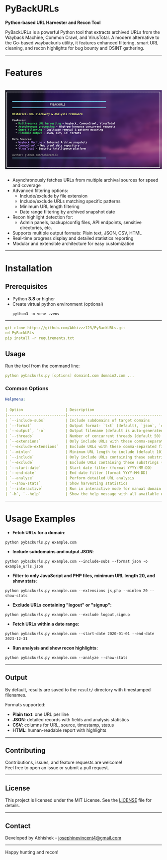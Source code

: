 # PyBackURLs

**Python-based URL Harvester and Recon Tool**

PyBackURLs is a powerful Python tool that extracts archived URLs from the Wayback Machine, Common Crawl, and VirusTotal. A modern alternative to the Go-based waybackurls utility, it features enhanced filtering, smart URL cleaning, and recon highlights for bug bounty and OSINT gathering.

---

# Features

<h1 align="left">
  <img src="static/main.png" alt="pybackurl" width="700px"></a>
  <br>
</h1>

- Asynchronously fetches URLs from multiple archival sources for speed and coverage
- Advanced filtering options:
  - Include/exclude by file extension
  - Include/exclude URLs matching specific patterns
  - Minimum URL length filtering
  - Date range filtering by archived snapshot date
- Recon highlight detection for:
  - Admin panels, backup/config files, API endpoints, sensitive directories, etc.
- Supports multiple output formats: Plain text, JSON, CSV, HTML
- Real-time progress display and detailed statistics reporting
- Modular and extensible architecture for easy customization

---

# Installation

## Prerequisites

- Python **3.8** or higher
- Create virtual python environment (optional)
  ```console
  python3 -m venv .venv
  ```
---
```yaml
git clone https://github.com/Abhizzz123/PyBackURLs.git
cd PyBackURLs
pip install -r requirements.txt
```


## Usage

Run the tool from the command line:
```yaml
python pybackurls.py [options] domain1.com domain2.com ...
```

### Common Options

```yaml
Helpmenu:

| Option                   | Description                                                   |
|--------------------------|---------------------------------------------------------------|
| `--include-subs`         | Include subdomains of target domains                           |
| `--format`               | Output format- `txt` (default), `json`, `csv`, or `html`       |
| `--output`, `-o`         | Output filename (default is auto-generated in `out/` folder)  |
| `--threads`              | Number of concurrent threads (default 50)                      |
| `--extensions`           | Only include URLs with these comma-separated file extensions   |
| `--exclude-extensions`   | Exclude URLs with these comma-separated file extensions        |
| `--minlen`               | Minimum URL length to include (default 10)                     |
| `--include`              | Only include URLs containing these substrings (comma-separated)|
| `--exclude`              | Exclude URLs containing these substrings (comma-separated)    |
| `--start-date`           | Start date filter (format YYYY-MM-DD)                          |
| `--end-date`             | End date filter (format YYYY-MM-DD)                            |
| `--analyze`              | Perform detailed URL analysis                                  |
| `--show-stats`           | Show harvesting statistics                                     |
| `--interactive`          | Run in interactive mode for manual domain input                |
| `-h`, `--help`           | Show the help message with all available options               |
```
---

# Usage Examples

- **Fetch URLs for a domain**:
```console
python pybackurls.py example.com
```

- **Include subdomains and output JSON**:
```console
python pybackurls.py example.com --include-subs --format json -o example_urls.json
```

- **Filter to only JavaScript and PHP files, minimum URL length 20, and show stats**:
```console
python pybackurls.py example.com --extensions js,php --minlen 20 --show-stats
```

- **Exclude URLs containing "logout" or "signup":**
```console
python pybackurls.py example.com --exclude logout,signup
```

- **Fetch URLs within a date range:**
```console
python pybackurls.py example.com --start-date 2020-01-01 --end-date 2023-12-31
```

- **Run analysis and show recon highlights:**
```console
python pybackurls.py example.com --analyze --show-stats
```

---

## Output

By default, results are saved to the `result/` directory with timestamped filenames.

Formats supported:

- **Plain text**: one URL per line
- **JSON**: detailed records with fields and analysis statistics
- **CSV**: columns for URL, source, timestamp, status
- **HTML**: human-readable report with highlights

---

## Contributing

Contributions, issues, and feature requests are welcome!  
Feel free to open an issue or submit a pull request.

---

## License

This project is licensed under the MIT License. See the [LICENSE](LICENSE) file for details.

---

## Contact

Developed by Abhishek - josephinevincent4@gmail.com 

---

Happy hunting and recon!  
